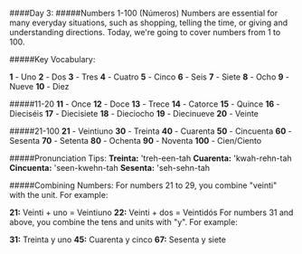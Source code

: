 ####Day 3: 
#####Numbers 1-100 (Números)
Numbers are essential for many everyday situations, such as shopping, telling the time, or giving and understanding directions. Today, we're going to cover numbers from 1 to 100.

#####Key Vocabulary:

__1__ - Uno
__2__ - Dos
__3__ - Tres
__4__ - Cuatro
__5__ - Cinco
__6__ - Seis
__7__ - Siete
__8__ - Ocho
__9__ - Nueve
__10__ - Diez

#####11-20
__11__ - Once
__12__ - Doce
__13__ - Trece
__14__ - Catorce
__15__ - Quince
__16__ - Dieciséis
__17__ - Diecisiete
__18__ - Dieciocho
__19__ - Diecinueve
__20__ - Veinte

#####21-100
__21__ - Veintiuno
__30__ - Treinta
__40__ - Cuarenta
__50__ - Cincuenta
__60__ - Sesenta
__70__ - Setenta
__80__ - Ochenta
__90__ - Noventa
__100__ - Cien/Ciento

#####Pronunciation Tips:
__Treinta:__ 'treh-een-tah
__Cuarenta:__ 'kwah-rehn-tah
__Cincuenta:__ 'seen-kwehn-tah
__Sesenta:__ 'seh-sehn-tah

#####Combining Numbers:
For numbers 21 to 29, you combine "veinti" with the unit. For example:

__21:__ Veinti + uno = Veintiuno
__22:__ Veinti + dos = Veintidós
For numbers 31 and above, you combine the tens and units with "y". For example:

__31:__ Treinta y uno
__45:__ Cuarenta y cinco
__67:__ Sesenta y siete